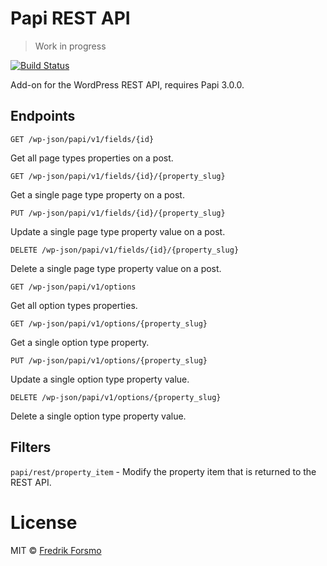 # Papi REST API

> Work in progress

[![Build Status](https://travis-ci.org/wp-papi/papi-rest-api.svg?branch=master)](https://travis-ci.org/wp-papi/papi-rest-api)

Add-on for the WordPress REST API, requires Papi 3.0.0.

## Endpoints

`GET /wp-json/papi/v1/fields/{id}`

Get all page types properties on a post.

`GET /wp-json/papi/v1/fields/{id}/{property_slug}`

Get a single page type property on a post.

`PUT /wp-json/papi/v1/fields/{id}/{property_slug}`

Update a single page type property value on a post.

`DELETE /wp-json/papi/v1/fields/{id}/{property_slug}`

Delete a single page type property value on a post.

`GET /wp-json/papi/v1/options`

Get all option types properties.

`GET /wp-json/papi/v1/options/{property_slug}`

Get a single option type property.

`PUT /wp-json/papi/v1/options/{property_slug}`

Update a single option type property value.

`DELETE /wp-json/papi/v1/options/{property_slug}`

Delete a single option type property value.

## Filters

`papi/rest/property_item` - Modify the property item that is returned to the REST API.

# License

MIT © [Fredrik Forsmo](https://github.com/frozzare)
